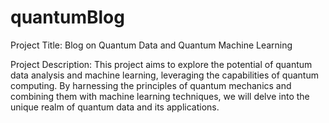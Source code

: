 # quantumBlog
Project Title: Blog on Quantum Data and Quantum Machine Learning 

Project Description: This project aims to explore the potential of quantum data analysis and machine learning, leveraging the capabilities of quantum computing. By harnessing the principles of quantum mechanics and combining them with machine learning techniques, we will delve into the unique realm of quantum data and its applications. 
